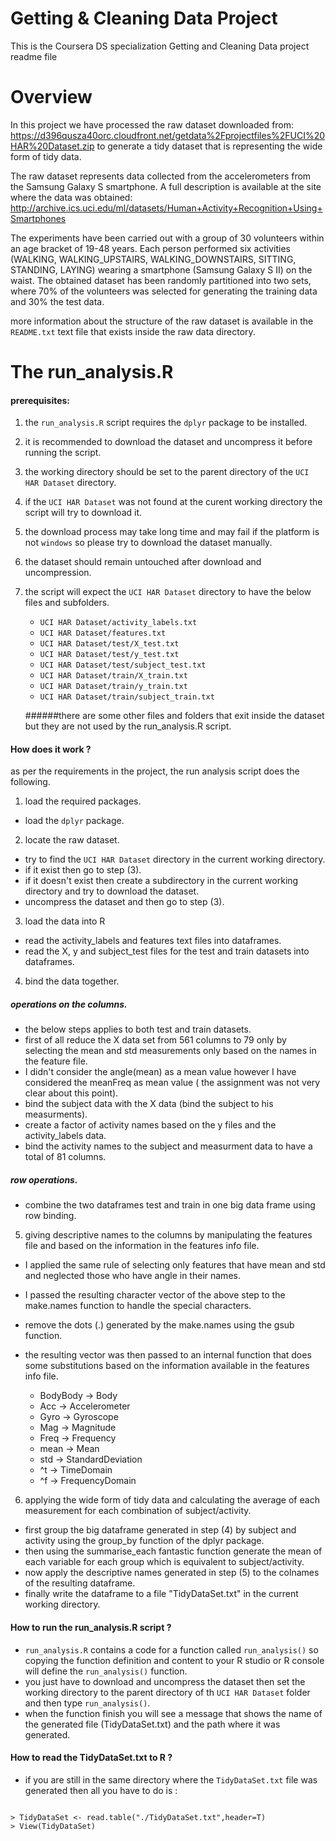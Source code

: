 # Getting & Cleaning Data Project

This is the Coursera DS specialization Getting and Cleaning Data project readme file

# Overview

In this project we have processed the raw dataset downloaded from: https://d396qusza40orc.cloudfront.net/getdata%2Fprojectfiles%2FUCI%20HAR%20Dataset.zip 
to generate a tidy dataset that is representing the wide form of tidy data.

The raw dataset represents data collected from the accelerometers from the Samsung Galaxy S smartphone. A full description is available at the site where the data was obtained: 
http://archive.ics.uci.edu/ml/datasets/Human+Activity+Recognition+Using+Smartphones 

The experiments have been carried out with a group of 30 volunteers within an age bracket of 19-48 years. 
Each person performed six activities (WALKING, WALKING_UPSTAIRS, WALKING_DOWNSTAIRS, SITTING, STANDING, LAYING) wearing a smartphone (Samsung Galaxy S II) on the waist.
The obtained dataset has been randomly partitioned into two sets, where 70% of the volunteers was selected for generating the training data and 30% the test data. 

more information about the structure of the raw dataset is available in the `README.txt` text file that exists inside the raw data directory.

# The run_analysis.R 

#### prerequisites:

1. the `run_analysis.R` script requires the `dplyr` package to be installed.
2. it is recommended to download the dataset and uncompress it before running the script.
3. the working directory should be set to the parent directory of the `UCI HAR Dataset` directory.
4. if the `UCI HAR Dataset` was not found at the curent working directory the script will try to download it.
5. the download process may take long time and may fail if the platform is not `windows` so please try to download the dataset manually.
6. the dataset should remain untouched after download and uncompression.
7. the script will expect the `UCI HAR Dataset` directory to have the below files and subfolders.

   - `UCI HAR Dataset/activity_labels.txt`
   - `UCI HAR Dataset/features.txt`
   - `UCI HAR Dataset/test/X_test.txt`
   - `UCI HAR Dataset/test/y_test.txt`
   - `UCI HAR Dataset/test/subject_test.txt`
   - `UCI HAR Dataset/train/X_train.txt`
   - `UCI HAR Dataset/train/y_train.txt`
   - `UCI HAR Dataset/train/subject_train.txt`
   
   ######there are some other files and folders that exit inside the dataset but they are not used by the run_analysis.R script.

#### How does it work ?

as per the requirements in the project, the run analysis script does the following.

1) load the required packages.

- load the `dplyr` package.

2) locate the raw dataset.

- try to find the `UCI HAR Dataset` directory in the current working directory.
- if it exist then go to step (3).
- if it doesn't exist then create a subdirectory in the current working directory and try to download the dataset.
- uncompress the dataset and then go to step (3).

3) load the data into R

- read the activity_labels and features text files into dataframes.
- read the X, y and subject_test files for the test and train datasets into dataframes.

4) bind the data together.

##### operations on the columns.

- the below steps applies to both test and train datasets.
- first of all reduce the X data set from 561 columns to 79 only by selecting the mean and std measurements only based on the names in the feature file.
- I didn't consider the angle(mean) as a mean value however I have considered the meanFreq as mean value ( the assignment was not very clear about this point).
- bind the subject data with the X data (bind the subject to his measurments).
- create a factor of activity names based on the y files and the activity_labels data.
- bind the activity names to the subject and measurment data to have a total of 81 columns.

##### row operations.

- combine the two dataframes test and train in one big data frame using row binding.

5) giving descriptive names to the columns by manipulating the features file and based on the information in the features info file.

- I applied the same rule of selecting only features that have mean and std and neglected those who have angle in their names.
- I passed the resulting character vector of the above step to the make.names function to handle the special characters.
- remove the dots (.) generated by the make.names using the gsub function.
- the resulting vector was then passed to an internal function that does some substitutions based on the information available in the features info file.

    - BodyBody -> Body
    - Acc -> Accelerometer
    - Gyro -> Gyroscope
    - Mag -> Magnitude
    - Freq -> Frequency
    - mean -> Mean
    - std -> StandardDeviation
    - ^t -> TimeDomain
    - ^f -> FrequencyDomain
    

6) applying the wide form of tidy data and calculating the average of each measurement for each combination of subject/activity.

- first group the big dataframe generated in step (4) by subject and activity using the group_by function of the dplyr package.
- then using the summarise_each fantastic function generate the mean of each variable for each group which is equivalent to subject/activity.
- now apply the descriptive names generated in step (5) to the colnames of the resulting dataframe.
- finally write the dataframe to a file "TidyDataSet.txt" in the current working directory.

#### How to run the run_analysis.R script ?

- `run_analysis.R` contains a code for a function called `run_analysis()` so copying the function definition and content to your R studio or R console will define the `run_analysis()` function.
- you just have to download and uncompress the dataset then set the working directory to the parent directory of th `UCI HAR Dataset` folder and then type `run_analysis()`.
- when the function finish you will see a message that shows the name of the generated file (TidyDataSet.txt) and the path where it was generated.

#### How to read the TidyDataSet.txt to R ?

- if you are still in the same directory where the `TidyDataSet.txt` file was generated then all you have to do is :

```{R}

> TidyDataSet <- read.table("./TidyDataSet.txt",header=T)
> View(TidyDataSet)

```





